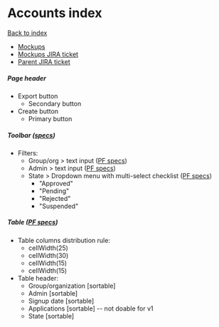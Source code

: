 # Accounts index

[Back to index](../index.md)

* [Mockups](https://marvelapp.com/55343de/screen/67190788)
* [Mockups JIRA ticket](https://issues.redhat.com/browse/THREESCALE-4725)
* [Parent JIRA ticket](https://issues.redhat.com/browse/THREESCALE-4724)

##### Page header
* Export button
  * Secondary button
* Create button
  * Primary button

##### Toolbar ([specs](../global_components/toolbar.md))
<!-- * Bulk actions:
  * Send email
  * Change state -->
* Filters:
  * Group/org > text input ([PF specs](https://www.patternfly.org/v4/documentation/react/components/inputgroup#with-dropdown))
  * Admin > text input ([PF specs](https://www.patternfly.org/v4/documentation/react/components/inputgroup#with-dropdown))
  * State > Dropdown menu with multi-select checklist ([PF specs](https://www.patternfly.org/v4/documentation/react/components/select#checkbox-input))
     * "Approved"
     * "Pending"
     * "Rejected"
     * "Suspended"
  <!-- * Plan > Dropdown menu with multi-select checklist ([PF specs](https://www.patternfly.org/v4/documentation/react/components/select#checkbox-input)) -- with filter when many options are available ([PF specs](https://www.patternfly.org/v4/documentation/react/components/select#grouped-checkbox-input-with-filtering))
     * list of current plans -->

##### Table ([PF specs](https://www.patternfly.org/v4/documentation/react/components/table))
* Table columns distribution rule:
  * cellWidth(25)
  * cellWidth(30)
  * cellWidth(15)
  * cellWidth(15)
* Table header:
  * Group/organization [sortable]
  * Admin [sortable]
  * Signup date [sortable]
  * Applications [sortable] -- not doable for v1
  * State [sortable]
  <!-- * Actions -->
<!-- * Table rows include a checkbox -->
<!-- * Action column values:
  * Approve
    * Icon is `check`
  * Activate
    * Icon is `play-circle`
  * [MASTER] Act as
    * Icon is `bolt` -->

<!-- ##### Modals -->
<!-- * Send email modal ([specs](../../global_components/modal.md))
  * Listed items:
    * format of the string: {{admin_name}} ({{account_name}})
    * one item = one admin user -->

<!-- * Change state modal ([specs](../../global_components/modal.md))
  * Listed items:
    * format of the string: {{account_name}} ({{state}})
    * one item = one account
  * Select state input field includes helper text -->
